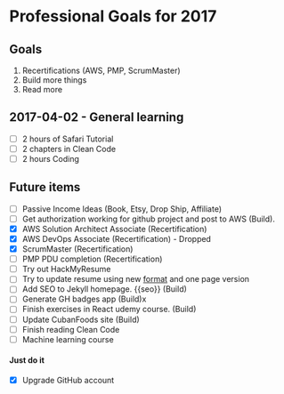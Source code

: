# Professional Goals for 2017

## Goals
1. Recertifications (AWS, PMP, ScrumMaster)
2. Build more things
3. Read more

## 2017-04-02 - General learning
- [ ] 2 hours of Safari Tutorial
- [ ] 2 chapters in Clean Code
- [ ] 2 hours Coding

## Future items
- [ ] Passive Income Ideas (Book, Etsy, Drop Ship, Affiliate)
- [ ] Get authorization working for github project and post to AWS (Build).
- [x] AWS Solution Architect Associate (Recertification)
- [x] AWS DevOps Associate (Recertification) - Dropped
- [x] ScrumMaster (Recertification)
- [ ] PMP PDU completion (Recertification)
- [ ] Try out HackMyResume
- [ ] Try to update resume using new [format](http://simpleprogrammer.com/2015/10/12/jennifer-hay-is-a-technical-resume-expert/) and one page version
- [ ] Add SEO to Jekyll homepage. {{seo}} (Build)
- [ ] Generate GH badges app (Build)x
- [ ] Finish exercises in React udemy course. (Build)
- [ ] Update CubanFoods site (Build)
- [ ] Finish reading Clean Code
- [ ] Machine learning course

#### Just do it
- [x] Upgrade GitHub account
